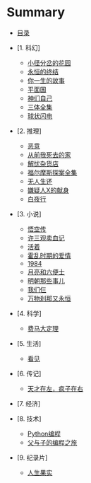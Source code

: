 # Summary

* [目录](README.md)
* [1. 科幻]
    * [小径分岔的花园](docs/fiction/xiaojingfenchadehuayuan.md)
    * [永恒的终结](docs/fiction/yonghengdezhongjie.md)
    * [你一生的故事](docs/fiction/niyishengdegushi.md)
    * [平面国](docs/fiction/pingmianguo.md)
    * [神们自己](docs/fiction/shenmenziji.md)
    * [三体全集](docs/fiction/santi.md)
    * [球状闪电](docs/fiction/qiuzhuangshandian.md)

* [2. 推理]
    * [恶意](docs/mystery/eyi.md)
    * [从前我死去的家](docs/mystery/congqianwosiqudejia.md)
    * [解忧杂货店](docs/mystery/jieyouzahuodian.md)
    * [福尔摩斯探案全集](docs/mystery/holmes.md)
    * [无人生还](docs/mystery/wurenshenghuan.md)
    * [嫌疑人X的献身](docs/mystery/xianyirenXdexianshen.md)
    * [白夜行](docs/mystery/baiyexing.md)

* [3. 小说]
    * [悟空传](docs/novel/wukongzhuan.md)
    * [许三观卖血记](docs/novel/xusanguanmaixueji.md)
    * [活着](docs/novel/huozhe.md)
    * [霍乱时期的爱情](docs/novel/huoluanshiqideaiqing.md)
    * [1984](docs/novel/1984.md)
    * [月亮和六便士](docs/novel/moonandsixpence.md)
    * [明朝那些事儿](docs/novel/mingchaonaxieshier.md)
    * [我们仨](docs/novel/womensa.md)
    * [万物刹那又永恒](docs/novel/wanwuchanayouyongheng.md)
 
* [4. 科学]
    * [费马大定理](docs/science/feimadadingli.md)


* [5. 生活]
    * [看见](docs/live/kanjian.md)

* [6. 传记]
    * [天才在左，疯子在右](docs/biography/tiancaifengzi.md)


* [7. 经济]

* [8. 技术]
    * [Python编程](docs/tech/python_programming.md)
    * [父与子的编程之旅](docs/tech/cater_python.md)

* [9. 纪录片]
    * [人生果实](docs/record/renshengguoshi.md)

